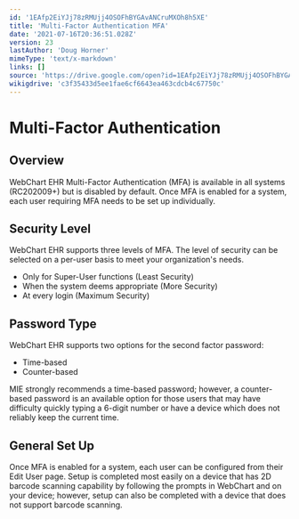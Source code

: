 ```yaml
---
id: '1EAfp2EiYJj78zRMUjj4OSOFhBYGAvANCruMXOh8h5XE'
title: 'Multi-Factor Authentication MFA'
date: '2021-07-16T20:36:51.028Z'
version: 23
lastAuthor: 'Doug Horner'
mimeType: 'text/x-markdown'
links: []
source: 'https://drive.google.com/open?id=1EAfp2EiYJj78zRMUjj4OSOFhBYGAvANCruMXOh8h5XE'
wikigdrive: 'c3f35433d5ee1fae6cf6643ea463cdcb4c67750c'
---
```

# Multi-Factor Authentication


## Overview

WebChart EHR Multi-Factor Authentication (MFA) is available in all systems (RC202009+) but is disabled by default.  Once MFA is enabled for a system, each user requiring MFA needs to be set up individually.

## Security Level

WebChart EHR supports three levels of MFA.  The level of security can be selected on a per-user basis to meet your organization's needs.

* Only for Super-User functions (Least Security)
* When the system deems appropriate (More Security)
* At every login (Maximum Security)

## Password Type

WebChart EHR supports two options for the second factor password:

* Time-based
* Counter-based

MIE strongly recommends a time-based password; however, a counter-based password is an available option for those users that may have difficulty quickly typing a 6-digit number or have a device which does not reliably keep the current time.

## General Set Up

Once MFA is enabled for a system, each user can be configured from their Edit User page.  Setup is completed most easily on a device that has 2D barcode scanning capability by following the prompts in WebChart and on your device; however, setup can also be completed with a device that does not support barcode scanning.
